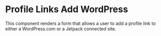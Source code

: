 Profile Links Add WordPress
===========================

This component renders a form that allows a user to add a profile link to either a WordPress.com or a Jetpack connected site.
